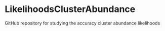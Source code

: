 # LikelihoodsClusterAbundance

GitHub repository for studying the accuracy cluster abundance likelihoods